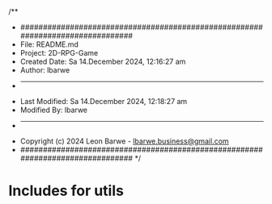 /**
 * ###############################################################################
 *  File: README.md
 *  Project: 2D-RPG-Game
 *  Created Date: Sa 14.December 2024, 12:16:27 am
 *  Author: lbarwe
 *  -----
 *  Last Modified: Sa 14.December 2024, 12:18:27 am
 *  Modified By: lbarwe
 *  -----
 *  Copyright (c) 2024 Leon Barwe - lbarwe.business@gmail.com
 * ###############################################################################
 */

# Includes for utils